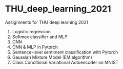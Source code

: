 # THU_deep_learning_2021
Assignments for THU deep learning 2021


1. Logistic regression
2. Softmax classifier and MLP
3. CNN
4. CNN & MLP in Pytorch
5. Sentence-level sentiment classification with Pytorch
6. Gaussian Mixture Model (EM algorithm)
7. Class Conditional Variational Autoencoder on MNIST